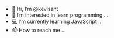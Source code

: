 - 👋 Hi, I’m @kevisant
- 👀 I’m interested in learn programming ...
- 💻 I’m currently learning JavaScript ...
- 📫 How to reach me ...

<!---
kevisant/kevisant is a ✨ special ✨ repository because its `README.md` (this file) appears on your GitHub profile.
You can click the Preview link to take a look at your changes.
--->
